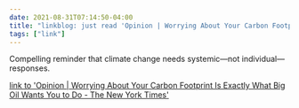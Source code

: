 ```yaml
---
date: 2021-08-31T07:14:50-04:00
title: "linkblog: just read 'Opinion | Worrying About Your Carbon Footprint Is Exactly What Big Oil Wants You to Do - The New York Times'"
tags: ["link"]
---
```

Compelling reminder that climate change needs systemic—not individual—responses.
 
[link to 'Opinion | Worrying About Your Carbon Footprint Is Exactly What Big Oil Wants You to Do - The New York Times'](https://www.nytimes.com/2021/08/31/opinion/climate-change-carbon-neutral.html)
